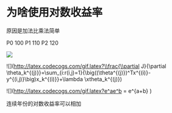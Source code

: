 # 为啥使用对数收益率

原因是加法比乘法简单

P0 100
P1 110
P2 120

![](http://latex.codecogs.com/gif.latex?\\frac{1}{1+sin(x)})

![](http://latex.codecogs.com/gif.latex?\\frac{\\partial J}{\\partial \\theta_k^{(j)}}=\\sum_{i:r(i,j)=1}{\\big((\\theta^{(j)})^Tx^{(i)}-y^{(i,j)}\\big)x_k^{(i)}}+\\lambda \\xtheta_k^{(j)})

![](http://latex.codecogs.com/gif.latex?e^ae^b = e^{a+b} )

连续年份的对数收益率可以相加
